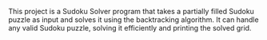 This project is a Sudoku Solver program that takes a partially filled Sudoku puzzle as input and solves it using the backtracking algorithm. It can handle any valid Sudoku puzzle, solving it efficiently and printing the solved grid.
